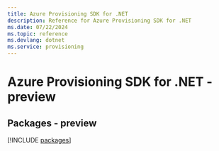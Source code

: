 ```yaml
---
title: Azure Provisioning SDK for .NET
description: Reference for Azure Provisioning SDK for .NET
ms.date: 07/22/2024
ms.topic: reference
ms.devlang: dotnet
ms.service: provisioning
---
```

# Azure Provisioning SDK for .NET - preview
## Packages - preview
[!INCLUDE [packages](provisioning-index.md)]